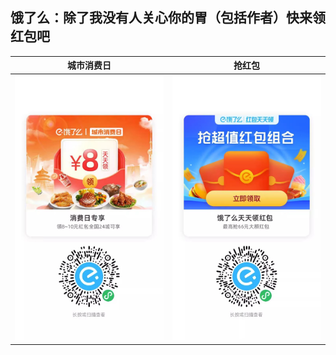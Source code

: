 ## 饿了么：除了我没有人关心你的胃（包括作者）快来领红包吧

|城市消费日|抢红包|
|---|---|
|![饿了么领红包](./elem-xiaofeiri.jpg)|![饿了么领红包](./elem-qianghongbao.jpg)|

